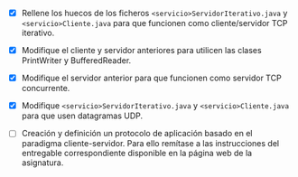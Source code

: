 - [x] Rellene los huecos de los ficheros `<servicio>ServidorIterativo.java` y `<servicio>Cliente.java` para que funcionen como cliente/servidor TCP iterativo.

- [x] Modifique el cliente y servidor anteriores para utilicen las clases PrintWriter y BufferedReader.

- [x] Modifique el servidor anterior para que funcionen como servidor TCP concurrente.

- [x] Modifique `<servicio>ServidorIterativo.java` y `<servicio>Cliente.java` para que usen datagramas UDP.

- [ ] Creación y definición un protocolo de aplicación basado en el paradigma cliente-servidor. Para ello remítase a las instrucciones del entregable correspondiente disponible en la página web de la asignatura.
